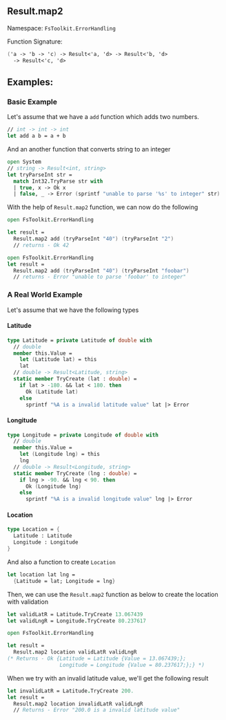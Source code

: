 ## Result.map2

Namespace: `FsToolkit.ErrorHandling`

Function Signature:

```fsharp
('a -> 'b -> 'c) -> Result<'a, 'd> -> Result<'b, 'd> 
  -> Result<'c, 'd>
```

## Examples:

### Basic Example

Let's assume that we have a `add` function which adds two numbers.

```fsharp
// int -> int -> int
let add a b = a + b
```

And an another function that converts string to an integer

```fsharp
open System
// string -> Result<int, string>
let tryParseInt str =
  match Int32.TryParse str with
  | true, x -> Ok x
  | false, _ -> Error (sprintf "unable to parse '%s' to integer" str)
```

With the help of `Result.map2` function, we can now do the following

```fsharp
open FsToolkit.ErrorHandling

let result =
  Result.map2 add (tryParseInt "40") (tryParseInt "2")
  // returns - Ok 42
```

```fsharp
open FsToolkit.ErrorHandling
let result =
  Result.map2 add (tryParseInt "40") (tryParseInt "foobar")
  // returns - Error "unable to parse 'foobar' to integer"
```

### A Real World Example

Let's assume that we have the following types

#### Latitude

```fsharp
type Latitude = private Latitude of double with
  // double
  member this.Value =
    let (Latitude lat) = this
    lat
  // double -> Result<Latitude, string>
  static member TryCreate (lat : double) =
    if lat > -180. && lat < 180. then
      Ok (Latitude lat)
    else
      sprintf "%A is a invalid latitude value" lat |> Error 
```

#### Longitude

```fsharp
type Longitude = private Longitude of double with
  // double
  member this.Value =
    let (Longitude lng) = this
    lng
  // double -> Result<Longitude, string>
  static member TryCreate (lng : double) =
    if lng > -90. && lng < 90. then
      Ok (Longitude lng)
    else
      sprintf "%A is a invalid longitude value" lng |> Error 
```

#### Location

```fsharp
type Location = {
  Latitude : Latitude
  Longitude : Longitude
}
```

And also a function to create `Location`

```fsharp
let location lat lng =
  {Latitude = lat; Longitude = lng}
```

Then, we can use the `Result.map2` function as below to create the location with validation

```fsharp
let validLatR = Latitude.TryCreate 13.067439
let validLngR = Longitude.TryCreate 80.237617 

open FsToolkit.ErrorHandling

let result =
  Result.map2 location validLatR validLngR
(* Returns - Ok {Latitude = Latitude {Value = 13.067439;};
                 Longitude = Longitude {Value = 80.237617;};} *)
```

When we try with an invalid latitude value, we'll get the following result

```fsharp
let invalidLatR = Latitude.TryCreate 200.
let result =
  Result.map2 location invalidLatR validLngR
  // Returns - Error "200.0 is a invalid latitude value"
```